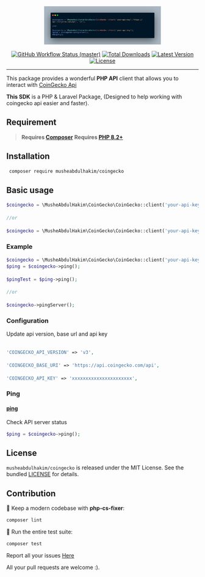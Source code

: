 <div align="center">
<img src="art/example.png" height="100" alt="CoinGecko client example">
    <p align="center">
        <a href="https://github.com/MusheAbdulHakim//actions"><img alt="GitHub Workflow Status (master)" src="https://github.com/MusheAbdulHakim/gohighlevel-php-sdk/actions/workflows/tests.yml/badge.svg"></a>
        <a href="https://packagist.org/packages/musheabdulhakim/coingecko"><img alt="Total Downloads" src="https://img.shields.io/packagist/dt/musheabdulhakim/coingecko"></a>
        <a href="https://packagist.org/packages/musheabdulhakim/coingecko"><img alt="Latest Version" src="https://img.shields.io/packagist/v/musheabdulhakim/coingecko"></a>
        <a href="https://packagist.org/packages/musheabdulhakim/coingecko"><img alt="License" src="https://img.shields.io/packagist/l/musheabdulhakim/coingecko"></a>
    </p>
</div>

------
This package provides a wonderful **PHP API** client that allows you to interact
with [CoinGecko Api](https://docs.coingecko.com/reference/introduction)


**This SDK** is a PHP & Laravel Package, (Designed to help working with coingecko api easier and faster).

## Requirement
> **Requires [Composer](https://getcomposer.org/)**
> **Requires [PHP 8.2+](https://php.net/releases/)**

<a name="Installation"></a>
## Installation

```bash
 composer require musheabdulhakim/coingecko
```

## Basic usage

```php
$coingecko = \MusheAbdulHakim\CoinGecko\CoinGecko::client('your-api-key');

//or 

$coingecko = \MusheAbdulHakim\CoinGecko\CoinGecko::client('your-api-key','https://api.coingecko.com/api', 'v3');
```

### Example
```php
$coingecko = \MusheAbdulHakim\CoinGecko\CoinGecko::client('your-api-key');
$ping = $coingecko->ping();

$pingTest = $ping->ping();

//or

$coingecko->pingServer();

```

### Configuration
Update api version, base url and api key
```php

'COINGECKO_API_VERSION' => 'v3',

'COINGECKO_BASE_URI' => 'https://api.coingecko.com/api',

'COINGECKO_API_KEY' => 'xxxxxxxxxxxxxxxxxxxxxx',

```


### Ping

#### [ping](https://www.coingecko.com/api/documentations/v3#/ping/get_ping)

Check API server status

```php
$ping = $coingecko->ping();
```

## License

`musheabdulhakim/coingecko` is released under the MIT License. See the bundled [LICENSE](./LICENSE) for details.

## Contribution


🧹 Keep a modern codebase with **php-cs-fixer**:

```bash
composer lint
```

🚀 Run the entire test suite:

```bash
composer test
```

Report all your issues [Here](https://github.com/MusheAbdulHakim/CoinGeckoApi/issues)

All your pull requests are welcome :). 


